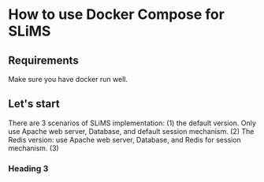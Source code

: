 # How to use Docker Compose for SLiMS
## Requirements
Make sure you have docker run well.
## Let's start
There are 3 scenarios of SLiMS implementation: (1) the default version. Only use Apache web server, Database, and default session mechanism. (2) The Redis version: use Apache web server, Database, and Redis for session mechanism. (3) 
### Heading 3
